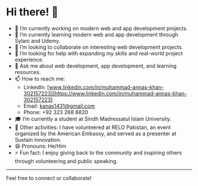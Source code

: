 # Hi there! 👋

- 🔭 I’m currently working on modern web and app development projects.
- 🌱 I’m currently learning modern web and app development through Sylani and Udemy.
- 👯 I’m looking to collaborate on interesting web development projects.
- 🤔 I’m looking for help with expanding my skills and real-world project experience.
- 💬 Ask me about web development, app development, and learning resources.
- 📫 How to reach me:  
  - LinkedIn: [www.linkedin.com/in/muhammad-annas-khan-302157223](https://www.linkedin.com/in/muhammad-annas-khan-302157223)  
  - Email: kanas1431@gmail.com  
  - Phone: +92 323 268 8820
- 🎓 I’m currently a student at Sindh Madressatul Islam University.
- 🤝 Other activities: I have volunteered at RELO Pakistan, an event organized by the American Embassy, and served as a presenter at Sustain Innovation.
- 😄 Pronouns: He/Him
- ⚡ Fun fact: I enjoy giving back to the community and inspiring others through volunteering and public speaking.

---

Feel free to connect or collaborate!
